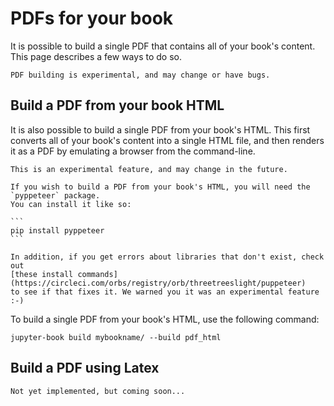 # PDFs for your book

It is possible to build a single PDF that contains all of your book's content. This
page describes a few ways to do so.

```{warning}
PDF building is experimental, and may change or have bugs.
```

## Build a PDF from your book HTML

It is also possible to build a single PDF from your book's HTML. This first
converts all of your book's content into a single HTML file, and then renders
it as a PDF by emulating a browser from the command-line.

```{warning}
This is an experimental feature, and may change in the future.
```

````{sidebar} **Note**
If you wish to build a PDF from your book's HTML, you will need the `pyppeteer` package.
You can install it like so:

```
pip install pyppeteer
```

In addition, if you get errors about libraries that don't exist, check out
[these install commands](https://circleci.com/orbs/registry/orb/threetreeslight/puppeteer)
to see if that fixes it. We warned you it was an experimental feature :-)
````

To build a single PDF from your book's HTML, use the following command:

```
jupyter-book build mybookname/ --build pdf_html
```

## Build a PDF using Latex

```{warning}
Not yet implemented, but coming soon...
```
